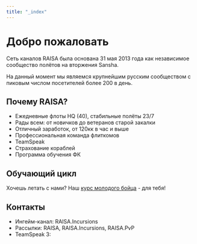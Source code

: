 ```yaml
---
title: "_index"
---
```


# Добро пожаловать

Сеть каналов RAISA была основана 31 мая 2013 года как независимое сообщество полётов на вторжения Sansha.

На данный момент мы являемся крупнейшим русским сообществом с пиковым числом посетителей более 200 в день.

Почему RAISA?
----------------------
* Ежедневные флоты HQ (40), стабильные полёты 23/7
* Рады всем: от новичков до ветеранов старой закалки
* Отличный заработок, от 120кк в час и выше
* Профессиональная команда флиткомов
* TeamSpeak
* Страхование кораблей
* Программа обучения ФК

Обучающий цикл
--------------
Хочешь летать с нами? Наш [курс молодого бойца](КМБ) - для тебя!

Контакты
--------
* Ингейм-канал: RAISA.Incursions
* Рассылки: RAISA, RAISA.Incursions, RAISA.PvP
* TeamSpeak 3:
